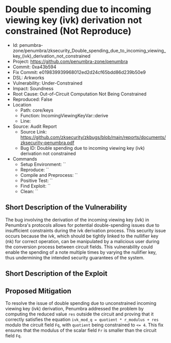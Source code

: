 # Double spending due to incoming viewing key (ivk) derivation not constrained (Not Reproduce)

* Id: penumbra-zone/penumbra/zksecurity_Double_spending_due_to_incoming_viewing_key_(ivk)_derivation_not_constrained
* Project: https://github.com/penumbra-zone/penumbra
* Commit: 0xa43b594
* Fix Commit: e019839939968012ed2d24cf65bdd86d239b50e9
* DSL: Arkworks
* Vulnerability: Under-Constrained
* Impact: Soundness
* Root Cause: Out-of-Circuit Computation Not Being Constrained
* Reproduced: False
* Location
  - Path: core/keys
  - Function: IncomingViewingKeyVar::derive
  - Line: 
* Source: Audit Report
  - Source Link: https://github.com/zksecurity/zkbugs/blob/main/reports/documents/zksecurity-penumbra.pdf
  - Bug ID: Double spending due to incoming viewing key (ivk) derivation not constrained
* Commands
  - Setup Environment: ``
  - Reproduce: ``
  - Compile and Preprocess: ``
  - Positive Test: ``
  - Find Exploit: ``
  - Clean: ``

## Short Description of the Vulnerability

The bug involving the derivation of the incoming viewing key (ivk) in Penumbra's protocols allows for potential double-spending issues due to insufficient constraints during the ivk derivation process. This security issue occurs because the ivk, which should be tightly linked to the nullifier key (nk) for correct operation, can be manipulated by a malicious user during the conversion process between circuit fields. This vulnerability could enable the spending of a note multiple times by varying the nullifier key, thus undermining the intended security guarantees of the system.

## Short Description of the Exploit



## Proposed Mitigation

To resolve the issue of double spending due to unconstrained incoming viewing key (ivk) derivation, Penumbra addressed the problem by computing the reduced value `res` outside the circuit and proving that it correctly satisfies the equation `ivk_mod_q = quotient * r_modulus + res` modulo the circuit field `Fq`, with `quotient` being constrained to `<= 4`. This fix ensures that the modulus of the scalar field `Fr` is smaller than the circuit field `Fq`.

